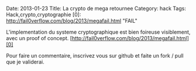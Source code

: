 Date: 2013-01-23
Title: La crypto de mega retournee
Category: hack
Tags: Hack,crypto,cryptographie
[0]: http://fail0verflow.com/blog/2013/megafail.html "FAIL"

L'implementation du systeme cryptographique est bien foireuse visiblement,
avec un proof of concept.
[http://fail0verflow.com/blog/2013/megafail.html][0]


Pour faire un commentaire, inscrivez vous sur github et faite un fork / pull que je validerai.

